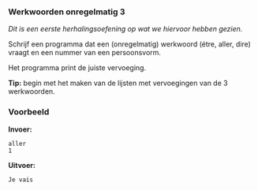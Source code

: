### Werkwoorden onregelmatig 3
*Dit is een eerste herhalingsoefening op wat we hiervoor hebben gezien.* 

Schrijf een programma dat een (onregelmatig) werkwoord (étre, aller, dire) vraagt en een nummer van een persoonsvorm.

Het programma print de juiste vervoeging.

**Tip:** begin met het maken van de lijsten met vervoegingen van de 3 werkwoorden.


### Voorbeeld
**Invoer:**

    aller
    1
    
**Uitvoer:**

    Je vais
